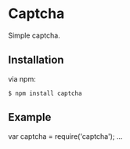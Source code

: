 
# Captcha

Simple captcha.

## Installation

via npm:

	$ npm install captcha

## Example

var captcha = require('captcha');
...
